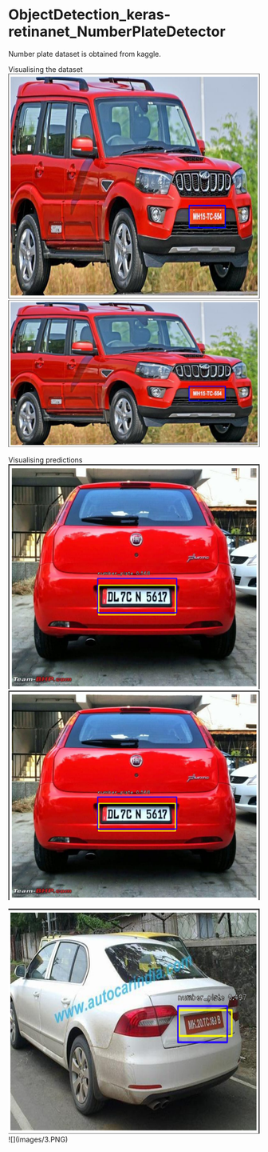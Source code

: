 # ObjectDetection_keras-retinanet_NumberPlateDetector

Number plate dataset is obtained from kaggle. 

Visualising the dataset
<img src="images/1.png" width="600" height="450" >
![](images/1.PNG)

Visualising predictions
<img src="images/2.png" width="600" height="450" >
![](images/2.PNG)

<img src="images/3.png" width="600" height="450" >
![](images/3.PNG)
